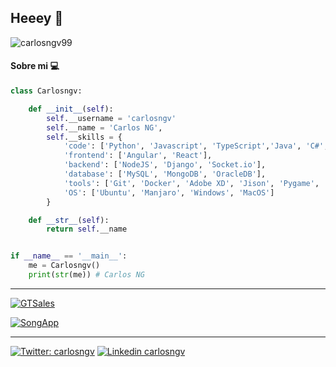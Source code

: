 ## Heeey 🐍


![carlosngv99](https://komarev.com/ghpvc/?username=carlosngv)



#### Sobre mi 💻



```python
class Carlosngv:

    def __init__(self):
        self.__username = 'carlosngv'
        self.__name = 'Carlos NG',
        self.__skills = {
            'code': ['Python', 'Javascript', 'TypeScript','Java', 'C#', 'C++', 'Go', 'HTML5', 'CSS3'],
            'frontend': ['Angular', 'React'],
            'backend': ['NodeJS', 'Django', 'Socket.io'],
            'database': ['MySQL', 'MongoDB', 'OracleDB'],
            'tools': ['Git', 'Docker', 'Adobe XD', 'Jison', 'Pygame', 'Goyacc'],
            'OS': ['Ubuntu', 'Manjaro', 'Windows', 'MacOS']
        }

    def __str__(self):
        return self.__name


if __name__ == '__main__':
    me = Carlosngv()
    print(str(me)) # Carlos NG
```
---

[![GTSales](https://github-readme-stats.vercel.app/api/pin/?username=carlosngv&repo=space-invaders)](https://github.com/carlosngv/space-invaders)

[![SongApp](https://github-readme-stats.vercel.app/api/pin/?username=carlosngv&repo=songapp)](https://github.com/carlosngv/SongApp)


---

[![Twitter: carlosngv](https://img.shields.io/badge/twitter-%231DA1F2.svg?&style=for-the-badge&logo=twitter&logoColor=white)](https://twitter.com/carlosngv)
[![Linkedin carlosngv](https://img.shields.io/badge/linkedin-%230077B5.svg?&style=for-the-badge&logo=linkedin&logoColor=white)](https://www.linkedin.com/in/carlosngv99/)

